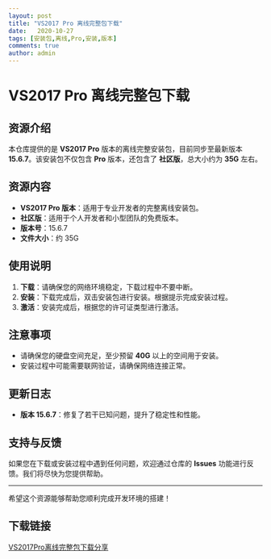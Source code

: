 ```yaml
---
layout: post
title: "VS2017 Pro 离线完整包下载"
date:   2020-10-27
tags: [安装包,离线,Pro,安装,版本]
comments: true
author: admin
---
```

# VS2017 Pro 离线完整包下载

## 资源介绍

本仓库提供的是 **VS2017 Pro** 版本的离线完整安装包，目前同步至最新版本 **15.6.7**。该安装包不仅包含 **Pro** 版本，还包含了 **社区版**，总大小约为 **35G** 左右。

## 资源内容

- **VS2017 Pro 版本**：适用于专业开发者的完整离线安装包。
- **社区版**：适用于个人开发者和小型团队的免费版本。
- **版本号**：15.6.7
- **文件大小**：约 35G

## 使用说明

1. **下载**：请确保您的网络环境稳定，下载过程中不要中断。
2. **安装**：下载完成后，双击安装包进行安装。根据提示完成安装过程。
3. **激活**：安装完成后，根据您的许可证类型进行激活。

## 注意事项

- 请确保您的硬盘空间充足，至少预留 **40G** 以上的空间用于安装。
- 安装过程中可能需要联网验证，请确保网络连接正常。

## 更新日志

- **版本 15.6.7**：修复了若干已知问题，提升了稳定性和性能。

## 支持与反馈

如果您在下载或安装过程中遇到任何问题，欢迎通过仓库的 **Issues** 功能进行反馈。我们将尽快为您提供帮助。

---

希望这个资源能够帮助您顺利完成开发环境的搭建！

## 下载链接

[VS2017Pro离线完整包下载分享](https://pan.quark.cn/s/6f1c68ff6955)